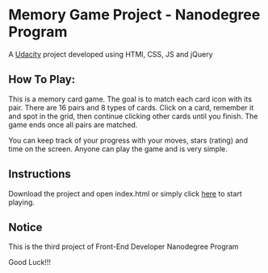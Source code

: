 # Memory Game Project - Nanodegree Program

A [Udacity](www.udacity.com) project developed using HTMl, CSS, JS and  jQuery

## How To Play:

 This is a memory card game. The goal is to match each card icon with its pair. There are 16 pairs and 8 types of cards. Click on a card, remember it and spot in the grid, then continue clicking other cards until you finish. The game ends once all pairs are matched.

You can keep track of your progress with your moves, stars (rating) and time on the screen. Anyone can play the game and is very simple.

## Instructions

Download the project and open index.html or simply click [here](https://github.com/spsv/memory-game) to start playing.

## Notice
This is the third project of Front-End Developer Nanodegree Program

Good Luck!!!


